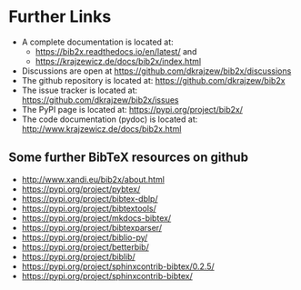 Further Links
=============

* A complete documentation is located at:
    * <https://bib2x.readthedocs.io/en/latest/> and
    * <https://krajzewicz.de/docs/bib2x/index.html>
* Discussions are open at <https://github.com/dkrajzew/bib2x/discussions>
* The github repository is located at: <https://github.com/dkrajzew/bib2x>
* The issue tracker is located at: <https://github.com/dkrajzew/bib2x/issues>
* The PyPI page is located at: <https://pypi.org/project/bib2x/>
* The code documentation (pydoc) is located at: <http://www.krajzewicz.de/docs/bib2x.html>


Some further BibTeX resources on github
---------------------------------------

* <http://www.xandi.eu/bib2x/about.html>
* <https://pypi.org/project/pybtex/>
* <https://pypi.org/project/bibtex-dblp/>
* <https://pypi.org/project/bibtextools/>
* <https://pypi.org/project/mkdocs-bibtex/>
* <https://pypi.org/project/bibtexparser/>
* <https://pypi.org/project/biblio-py/>
* <https://pypi.org/project/betterbib/>
* <https://pypi.org/project/biblib/>
* <https://pypi.org/project/sphinxcontrib-bibtex/0.2.5/>
* <https://pypi.org/project/sphinxcontrib-bibtex/>


